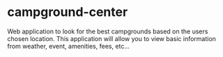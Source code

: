 # campground-center
Web application to look for the best campgrounds based on the users chosen location. This application will allow you to view basic information from weather, event, amenities, fees, etc...
